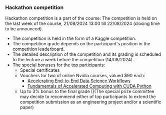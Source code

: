 ### Hackathon competition
Hackathon competition is a part of the course:
The competition is held on the last week of the course, 21/08/2024 13:00 till 22/08/2024 (closing time to be announced).
* The competition is held in the form of a Kaggle competition.
* The competition grade depends on the participant's position in the competition leaderboard.
* The detailed description of the competition and its grading is scheduled to the lecture a week before the competition (14/08/2024).
* The special bonuses for the top participants:
  * Special certificates
  * Vouchers for two of online Nvidia courses, valued $90 each:
    * [Accelerating End-to-End Data Science Workflows](https://courses.nvidia.com/courses/course-v1:DLI+S-DS-01+V1/)
    * [Fundamentals of Accelerated Computing with CUDA Python](https://courses.nvidia.com/courses/course-v1:DLI+C-AC-02+V1/)
  * Up to 3% bonus to the final grade
[](The special prize committee may decide to recommend either of top participants to extend the competition submission as an engineering project and/or a scientific paper)